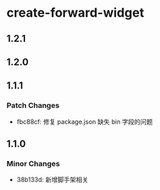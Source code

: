 # create-forward-widget

## 1.2.1

## 1.2.0

## 1.1.1

### Patch Changes

- fbc88cf: 修复 package.json 缺失 bin 字段的问题

## 1.1.0

### Minor Changes

- 38b133d: 新增脚手架相关
